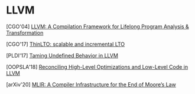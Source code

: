 # LLVM

[CGO'04] [LLVM: A Compilation Framework for Lifelong Program Analysis &
Transformation](https://llvm.org/pubs/2004-01-30-CGO-LLVM.pdf) 

[CGO'17] [ThinLTO: scalable and incremental
LTO](https://dl.acm.org/doi/10.5555/3049832.3049845)

[PLDI'17] [Taming Undefined Behavior in
LLVM](http://web.ist.utl.pt/nuno.lopes/pubs/undef-pldi17.pdf)

[OOPSLA'18] [Reconciling High-Level Optimizations and Low-Level Code in
LLVM](https://www.cs.utah.edu/~regehr/oopsla18.pdf)

[arXiv'20] [MLIR: A Compiler Infrastructure for the End of Moore’s
Law](https://arxiv.org/pdf/2002.11054.pdf)
